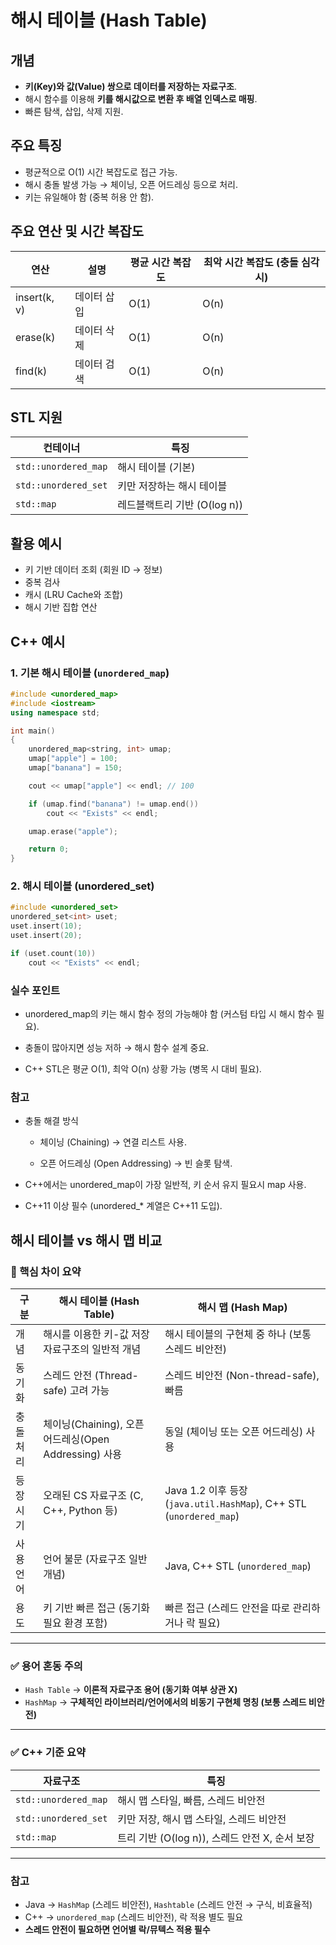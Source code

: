 # 해시 테이블 (Hash Table)

## 개념
- **키(Key)와 값(Value) 쌍으로 데이터를 저장하는 자료구조**.
- 해시 함수를 이용해 **키를 해시값으로 변환 후 배열 인덱스로 매핑**.
- 빠른 탐색, 삽입, 삭제 지원.

## 주요 특징
- 평균적으로 O(1) 시간 복잡도로 접근 가능.
- 해시 충돌 발생 가능 → 체이닝, 오픈 어드레싱 등으로 처리.
- 키는 유일해야 함 (중복 허용 안 함).

## 주요 연산 및 시간 복잡도
| 연산       | 설명            | 평균 시간 복잡도 | 최악 시간 복잡도 (충돌 심각 시) |
|----------|-----------------|-----------------|---------------------------|
| insert(k, v) | 데이터 삽입       | O(1)            | O(n)                      |
| erase(k)     | 데이터 삭제       | O(1)            | O(n)                      |
| find(k)      | 데이터 검색       | O(1)            | O(n)                      |

## STL 지원
| 컨테이너            | 특징                            |
|--------------------|------------------------------|
| `std::unordered_map` | 해시 테이블 (기본)              |
| `std::unordered_set` | 키만 저장하는 해시 테이블        |
| `std::map`          | 레드블랙트리 기반 (O(log n))    |

## 활용 예시
- 키 기반 데이터 조회 (회원 ID → 정보)
- 중복 검사
- 캐시 (LRU Cache와 조합)
- 해시 기반 집합 연산

## C++ 예시

### 1. 기본 해시 테이블 (`unordered_map`)
```cpp
#include <unordered_map>
#include <iostream>
using namespace std;

int main()
{
    unordered_map<string, int> umap;
    umap["apple"] = 100;
    umap["banana"] = 150;

    cout << umap["apple"] << endl; // 100

    if (umap.find("banana") != umap.end())
        cout << "Exists" << endl;

    umap.erase("apple");

    return 0;
}
```
### 2. 해시 테이블 (unordered_set)
```cpp
#include <unordered_set>
unordered_set<int> uset;
uset.insert(10);
uset.insert(20);

if (uset.count(10))
    cout << "Exists" << endl;
```
### 실수 포인트
- unordered_map의 키는 해시 함수 정의 가능해야 함 (커스텀 타입 시 해시 함수 필요).

- 충돌이 많아지면 성능 저하 → 해시 함수 설계 중요.

- C++ STL은 평균 O(1), 최악 O(n) 상황 가능 (병목 시 대비 필요).

### 참고
- 충돌 해결 방식

  - 체이닝 (Chaining) → 연결 리스트 사용.

  - 오픈 어드레싱 (Open Addressing) → 빈 슬롯 탐색.

- C++에서는 unordered_map이 가장 일반적,
키 순서 유지 필요시 map 사용.

- C++11 이상 필수 (unordered_* 계열은 C++11 도입).

## 해시 테이블 vs 해시 맵 비교

### 📌 핵심 차이 요약

| 구분             | 해시 테이블 (Hash Table)                             | 해시 맵 (Hash Map)                                     |
|----------------|----------------------------------------------------|-----------------------------------------------------|
| 개념            | 해시를 이용한 키-값 저장 자료구조의 일반적 개념            | 해시 테이블의 구현체 중 하나 (보통 스레드 비안전)            |
| 동기화          | 스레드 안전 (Thread-safe) 고려 가능                  | 스레드 비안전 (Non-thread-safe), 빠름                   |
| 충돌 처리       | 체이닝(Chaining), 오픈 어드레싱(Open Addressing) 사용   | 동일 (체이닝 또는 오픈 어드레싱) 사용                      |
| 등장 시기        | 오래된 CS 자료구조 (C, C++, Python 등)                | Java 1.2 이후 등장 (`java.util.HashMap`), C++ STL (`unordered_map`) |
| 사용 언어        | 언어 불문 (자료구조 일반 개념)                        | Java, C++ STL (`unordered_map`)                            |
| 용도            | 키 기반 빠른 접근 (동기화 필요 환경 포함)              | 빠른 접근 (스레드 안전을 따로 관리하거나 락 필요)            |

---

### ✅ 용어 혼동 주의
- `Hash Table` → **이론적 자료구조 용어 (동기화 여부 상관 X)**  
- `HashMap` → **구체적인 라이브러리/언어에서의 비동기 구현체 명칭 (보통 스레드 비안전)**

---

### ✅ C++ 기준 요약

| 자료구조              | 특징                                      |
|----------------------|----------------------------------------|
| `std::unordered_map`  | 해시 맵 스타일, 빠름, 스레드 비안전               |
| `std::unordered_set`  | 키만 저장, 해시 맵 스타일, 스레드 비안전         |
| `std::map`            | 트리 기반 (O(log n)), 스레드 안전 X, 순서 보장     |

---

### 참고
- Java → `HashMap` (스레드 비안전), `Hashtable` (스레드 안전 → 구식, 비효율적)  
- C++ → `unordered_map` (스레드 비안전), 락 적용 별도 필요  
- **스레드 안전이 필요하면 언어별 락/뮤텍스 적용 필수**
